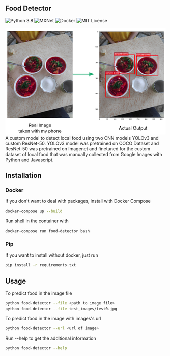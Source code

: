 ## Food Detector
![Python 3.8](https://img.shields.io/badge/python-v3.8-blue?style=flat)
![MXNet](https://img.shields.io/badge/mxnet-v1.6-blue?style=flat)
![Docker](https://img.shields.io/badge/docker-v19.03-blue?style=flat)
![MIT License](https://img.shields.io/github/license/turdubars/food-detector?style=flat&color=green)

![Food Detector Demo](readme/demo.png)
A custom model to detect local food using two CNN models YOLOv3 and custom ResNet-50.
YOLOv3 model was pretrained on COCO Dataset and ResNet-50 was pretrained on Imagenet and finetuned for the custom dataset of local food that was manually collected from Google Images with Python and Javascript.

## Installation
### Docker
If you don't want to deal with packages, install with Docker Compose
```bash
docker-compose up --build
```
Run shell in the container with
```bash
docker-compose run food-detector bash
```

### Pip
If you want to install without docker, just run
```bash
pip install -r requirements.txt
```

## Usage

To predict food in the image file
```bash
python food-detector --file <path to image file>
python food-detector --file test_images/test0.jpg
```
To predict food in the image with images's url
```bash
python food-detector --url <url of image>
```
Run --help to get the additional information
```bash
python food-detector --help
```
